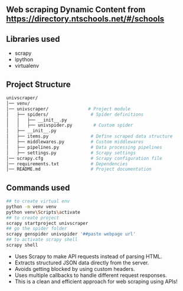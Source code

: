 ## Web scraping Dynamic Content from https://directory.ntschools.net/#/schools
## Libraries used
- scrapy
- ipython
- virtualenv
## Project Structure
```bash
univscraper/
│── venv/
│── univscraper/               # Project module
│   ├── spiders/                # Spider definitions
│   │   ├── __init__.py
│   │   ├── univspider.py        # Custom spider
│   ├── __init__.py
│   ├── items.py                # Define scraped data structure
│   ├── middlewares.py          # Custom middlewares
│   ├── pipelines.py            # Data processing pipelines
│   ├── settings.py             # Scrapy settings
│── scrapy.cfg                  # Scrapy configuration file
│── requirements.txt            # Dependencies
│── README.md                   # Project documentation
```
## Commands used
```bash
## to create virtual env
python -m venv venv
python venv\Scripts\activate
## to create project
scrapy startproject univscraper
## go the spider folder
scrapy genspider univspider '##paste webpage url'
## to activate scrapy shell
scrapy shell
```
- Uses Scrapy to make API requests instead of parsing HTML.
- Extracts structured JSON data directly from the server.
- Avoids getting blocked by using custom headers.
- Uses multiple callbacks to handle different request responses.
- This is a clean and efficient approach for web scraping using APIs!
